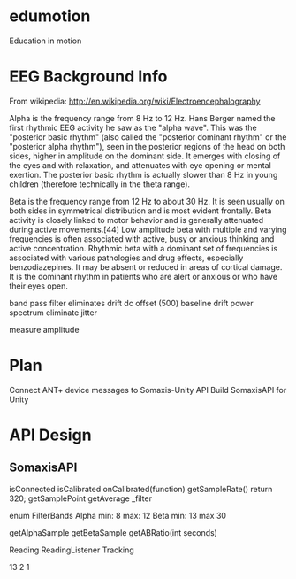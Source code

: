 edumotion
=========

Education in motion

EEG Background Info
===================
From wikipedia: http://en.wikipedia.org/wiki/Electroencephalography

Alpha is the frequency range from 8 Hz to 12 Hz. Hans Berger named the first rhythmic EEG activity he saw as the "alpha wave". This was the "posterior basic rhythm" (also called the "posterior dominant rhythm" or the "posterior alpha rhythm"), seen in the posterior regions of the head on both sides, higher in amplitude on the dominant side. It emerges with closing of the eyes and with relaxation, and attenuates with eye opening or mental exertion. The posterior basic rhythm is actually slower than 8 Hz in young children (therefore technically in the theta range). 

Beta is the frequency range from 12 Hz to about 30 Hz. It is seen usually on both sides in symmetrical distribution and is most evident frontally. Beta activity is closely linked to motor behavior and is generally attenuated during active movements.[44] Low amplitude beta with multiple and varying frequencies is often associated with active, busy or anxious thinking and active concentration. Rhythmic beta with a dominant set of frequencies is associated with various pathologies and drug effects, especially benzodiazepines. It may be absent or reduced in areas of cortical damage. It is the dominant rhythm in patients who are alert or anxious or who have their eyes open.


band pass filter eliminates drift
dc offset (500)
baseline drift
power spectrum
eliminate jitter

measure amplitude

Plan
====
Connect ANT+ device messages to Somaxis-Unity API
Build SomaxisAPI for Unity

API Design
==========

SomaxisAPI
----------
isConnected
isCalibrated
onCalibrated(function)
getSampleRate() return 320;
getSamplePoint
getAverage
_filter

enum FilterBands
 Alpha 
  min: 8
  max: 12
 Beta
  min: 13
  max 30


getAlphaSample
getBetaSample
getABRatio(int seconds)


Reading
ReadingListener
Tracking



13 2 1